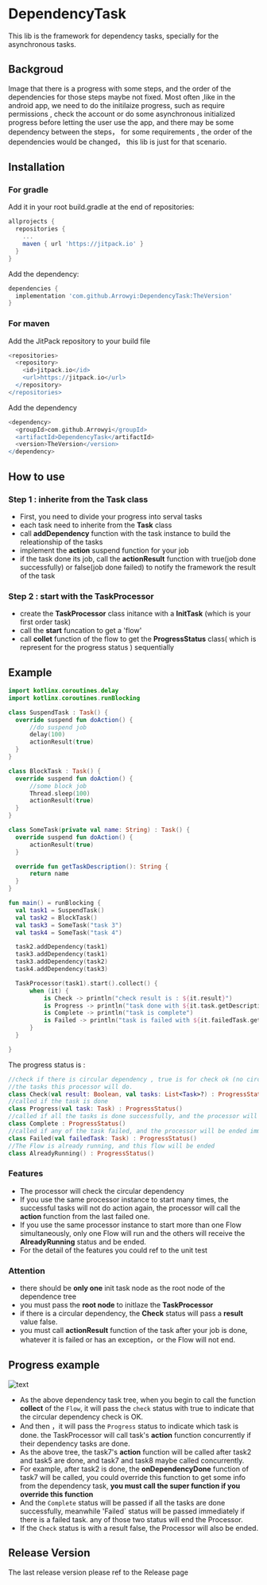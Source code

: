# DependencyTask
This lib is the framework for dependency tasks, specially for the asynchronous tasks.
## Backgroud
Image that there is a progress with some steps, and the order of the dependencies for those steps maybe not fixed. Most often ,like in the android app, we need to do the initilaize progress, such as require permissions , check the account or do some asynchronous initialized progress before letting the user use the app, and there may be some dependency between the steps， for some requirements , the order of the dependencies would be changed，
this lib is just for that scenario.

## Installation
### For gradle 
Add it in your root build.gradle at the end of repositories:
```gradle
allprojects {
  repositories {
    ...
    maven { url 'https://jitpack.io' }
  }
}
```
Add the dependency:
```gradle
dependencies {
  implementation 'com.github.Arrowyi:DependencyTask:TheVersion'
}
```

### For maven
Add the JitPack repository to your build file
```gradle
<repositories>
  <repository>
    <id>jitpack.io</id>
    <url>https://jitpack.io</url>
  </repository>
</repositories>
```
Add the dependency
```gradle
<dependency>
  <groupId>com.github.Arrowyi</groupId>
  <artifactId>DependencyTask</artifactId>
  <version>TheVersion</version>
</dependency>
```
## How to use
### Step 1 : inherite from the Task class
- First, you need to divide your progress into serval tasks
- each task need to inherite from the **Task** class
- call **addDependency** function with the task instance to build the releationship of the tasks
- implement the **action** suspend function for your job
- if the task done its job, call the **actionResult** function with true(job done successfully) or false(job done failed) to notify the framework the result of the task

### Step 2 : start with the TaskProcessor
- create the **TaskProcessor** class initance with a __InitTask__ (which is your first order task)
- call the **start** funcation to get a 'flow<ProgressStatus>'
- call **collet** function of the flow to get the **ProgressStatus** class( which is represent for the progress status ) sequentially
  
## Example

  ```kotlin
  import kotlinx.coroutines.delay
import kotlinx.coroutines.runBlocking

class SuspendTask : Task() {
    override suspend fun doAction() {
        //do suspend job
        delay(100)
        actionResult(true)
    }
}

class BlockTask : Task() {
    override suspend fun doAction() {
        //some block job
        Thread.sleep(100)
        actionResult(true)
    }
}

class SomeTask(private val name: String) : Task() {
    override suspend fun doAction() {
        actionResult(true)
    }

    override fun getTaskDescription(): String {
        return name
    }
}

fun main() = runBlocking {
    val task1 = SuspendTask()
    val task2 = BlockTask()
    val task3 = SomeTask("task 3")
    val task4 = SomeTask("task 4")

    task2.addDependency(task1)
    task3.addDependency(task1)
    task3.addDependency(task2)
    task4.addDependency(task3)

    TaskProcessor(task1).start().collect() {
        when (it) {
            is Check -> println("check result is : ${it.result}")
            is Progress -> println("task done with ${it.task.getDescription()}")
            is Complete -> println("task is complete")
            is Failed -> println("task is failed with ${it.failedTask.getDescription()}")
        }
    }

}

  ```

The progress status is :
```kotlin
//check if there is circular dependency , true is for check ok (no circular dependency), false will end the processor, and the tasks is all
//the tasks this processor will do.
class Check(val result: Boolean, val tasks: List<Task>?) : ProgressStatus()
//called if the task is done
class Progress(val task: Task) : ProgressStatus()
//called if all the tasks is done successfully, and the processor will be ended
class Complete : ProgressStatus()
//called if any of the task failed, and the processor will be ended immediately
class Failed(val failedTask: Task) : ProgressStatus()
//The Flow is already running, and this flow will be ended
class AlreadyRunning() : ProgressStatus()
```

### Features
- The processor will check the circular dependency
- If you use the same processor instance to start many times, the successful tasks will not do action again, the processor will call the **action** function from the last failed one.
- If you use the same processor instance to start more than one Flow simultaneously, only one Flow will run and the others will receive the **AlreadyRunning** status and be ended.
- For the detail of the features you could ref to the unit test

### Attention 
  - there should be **only one** init task node as the root node of the dependence tree
  - you must pass the **root node** to initlaze the **TaskProcessor**
  - if there is a circular dependency, the **Check** status will pass a **result** value false.
  - you must call **actionResult** function of the task after your job is done, whatever it is failed or has an exception，or the Flow will not end.

  ## Progress example
  
  ![text](http://assets.processon.com/chart_image/627502611e08532771695e9f.png)
  
  - As the above dependency task tree, when you begin to call the function **collect** of the `Flow`, it will pass the `check` status with true to indicate that the circular dependency check is OK.
  - And then ，it will pass the `Progress` status to indicate which task is done. the TaskProcessor will call task's **action** function concurrently if their dependency tasks are done. 
  - As the above tree, the task7's **action** function will be called after task2 and task5 are done, and task7 and task8 maybe called concurrently.
  - For example, after task2 is done, the **onDependencyDone** function of task7 will be called, you could override this function to get some info from the dependency task, __you must call the super function if you override this function__
  - And the `Complete` status will be passed if all the tasks are done successfully, meanwhile 'Failed` status will be passed immediately if there is a failed task. any of those two status will end the Processor.
  - If the `Check` status is with a result false, the Processor will also be ended.
  
  ## Release Version
  The last release version please ref to the Release page
